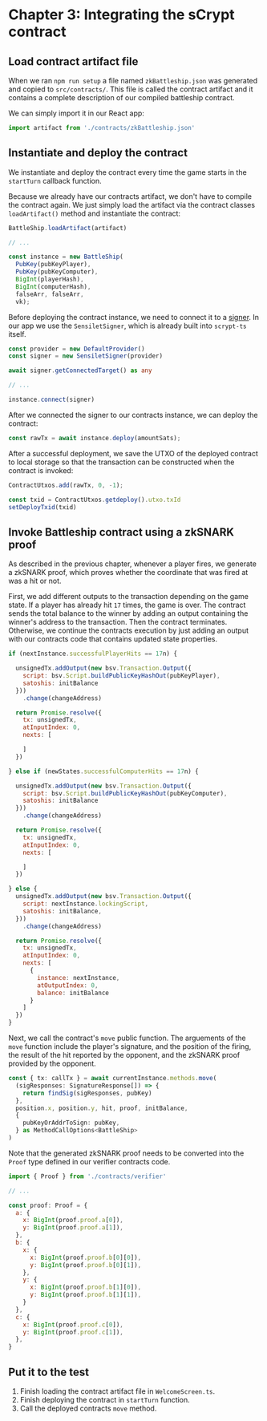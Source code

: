 # Chapter 3: Integrating the sCrypt contract


## Load contract artifact file

When we ran `npm run setup` a file named `zkBattleship.json` was generated and copied to `src/contracts/`. This file is called the contract artifact and it contains a complete description of our compiled battleship contract.

We can simply import it in our React app:
```ts
import artifact from './contracts/zkBattleship.json'
```

## Instantiate and deploy the contract

We instantiate and deploy the contract every time the game starts in the `startTurn` callback function.

Because we already have our contracts artifact, we don't have to compile the contract again. We just simply load the artifact via the contract classes `loadArtifact()` method and instantiate the contract:

```ts
BattleShip.loadArtifact(artifact)

// ...

const instance = new BattleShip(
  PubKey(pubKeyPlayer),
  PubKey(pubKeyComputer),
  BigInt(playerHash),
  BigInt(computerHash),
  falseArr, falseArr,
  vk);
```


Before deploying the contract instance, we need to connect it to a [signer](https://scrypt.io/docs/advanced/how-to-add-a-signer). In our app we use the `SensiletSigner`, which is already built into `scrypt-ts` itself.

```ts
const provider = new DefaultProvider()
const signer = new SensiletSigner(provider)

await signer.getConnectedTarget() as any

// ...

instance.connect(signer)
```

After we connected the signer to our contracts instance, we can deploy the contract:
```ts
const rawTx = await instance.deploy(amountSats);
```

After a successful deployment, we save the UTXO of the deployed contract to local storage so that the transaction can be constructed when the contract is invoked:
```ts
ContractUtxos.add(rawTx, 0, -1);

const txid = ContractUtxos.getdeploy().utxo.txId
setDeployTxid(txid)
```


## Invoke Battleship contract using a zkSNARK proof

As described in the previous chapter, whenever a player fires, we generate a zkSNARK proof, which proves whether the coordinate that was fired at was a hit or not.

First, we add different outputs to the transaction depending on the game state. If a player has already hit `17` times, the game is over. The contract sends the total balance to the winner by  adding an output containing the winner's address to the transaction. Then the contract terminates. Otherwise, we continue the contracts execution by just adding an output with our contracts code that contains updated state properties.


```js
if (nextInstance.successfulPlayerHits == 17n) {

  unsignedTx.addOutput(new bsv.Transaction.Output({
    script: bsv.Script.buildPublicKeyHashOut(pubKeyPlayer),
    satoshis: initBalance
  }))
    .change(changeAddress)

  return Promise.resolve({
    tx: unsignedTx,
    atInputIndex: 0,
    nexts: [

    ]
  })

} else if (newStates.successfulComputerHits == 17n) {

  unsignedTx.addOutput(new bsv.Transaction.Output({
    script: bsv.Script.buildPublicKeyHashOut(pubKeyComputer),
    satoshis: initBalance
  }))
    .change(changeAddress)

  return Promise.resolve({
    tx: unsignedTx,
    atInputIndex: 0,
    nexts: [

    ]
  })

} else {
  unsignedTx.addOutput(new bsv.Transaction.Output({
    script: nextInstance.lockingScript,
    satoshis: initBalance,
  }))
    .change(changeAddress)

  return Promise.resolve({
    tx: unsignedTx,
    atInputIndex: 0,
    nexts: [
      {
        instance: nextInstance,
        atOutputIndex: 0,
        balance: initBalance
      }
    ]
  })
}
```

Next, we call the contract's `move` public function. The arguements of the `move` function include the player's signature, and the position of the firing, the result of the hit reported by the opponent, and the zkSNARK proof provided by the opponent.

```ts
const { tx: callTx } = await currentInstance.methods.move(
  (sigResponses: SignatureResponse[]) => {
    return findSig(sigResponses, pubKey)
  },
  position.x, position.y, hit, proof, initBalance,
  {
    pubKeyOrAddrToSign: pubKey,
  } as MethodCallOptions<BattleShip>
)
```

Note that the generated zkSNARK proof needs to be converted into the `Proof` type defined in our verifier contracts code.

```js
import { Proof } from './contracts/verifier'

// ...

const proof: Proof = {
  a: {
    x: BigInt(proof.proof.a[0]),
    y: BigInt(proof.proof.a[1]),
  },
  b: {
    x: {
      x: BigInt(proof.proof.b[0][0]),
      y: BigInt(proof.proof.b[0][1]),
    },
    y: {
      x: BigInt(proof.proof.b[1][0]),
      y: BigInt(proof.proof.b[1][1]),
    }
  },
  c: {
    x: BigInt(proof.proof.c[0]),
    y: BigInt(proof.proof.c[1]),
  },
}
```

## Put it to the test

1. Finish loading the contract artifact file in `WelcomeScreen.ts`.
2. Finish deploying the contract in `startTurn` function.
3. Call the deployed contracts `move` method.

